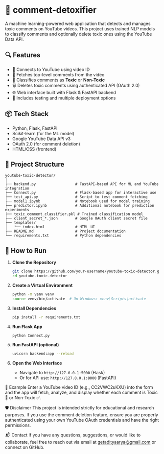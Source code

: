 # 🧠 comment-detoxifier
A machine learning-powered web application that detects and manages toxic comments on YouTube videos. This project uses trained NLP models to classify comments and optionally delete toxic ones using the YouTube Data API.

## 🔍 Features

- 🔗 Connects to YouTube using video ID
- 🧾 Fetches top-level comments from the video
- 🧠 Classifies comments as **Toxic** or **Non-Toxic**
- 🗑️ Deletes toxic comments using authenticated API (OAuth 2.0)
- 🌐 Web interface built with Flask & FastAPI backend
- 🧪 Includes testing and multiple deployment options

## 📦 Tech Stack

- Python, Flask, FastAPI
- Scikit-learn (for the ML model)
- Google YouTube Data API v3
- OAuth 2.0 (for comment deletion)
- HTML/CSS (frontend)

## 📁 Project Structure

```
youtube-toxic-detector/
│
├── backend.py                  # FastAPI-based API for ML and YouTube integration
├── Connect.py                  # Flask-based app for interactive use
├── test_api.py                 # Script to test comment fetching
├── model1.ipynb                # Notebook used for model training
├── predictor.ipynb             # Additional notebook for prediction experiments
├── toxic_comment_classifier.pkl # Trained classification model
├── client_secret_*.json        # Google OAuth client secret file
├── templates/
│   └── index.html              # HTML UI
├── README.md                   # Project documentation
└── requirements.txt            # Python dependencies
```

## 🚀 How to Run

1. **Clone the Repository**
   ```bash
   git clone https://github.com/your-username/youtube-toxic-detector.git
   cd youtube-toxic-detector
   ```

2. **Create a Virtual Environment**
   ```bash
   python -m venv venv
   source venv/bin/activate  # On Windows: venv\Scripts\activate
   ```

3. **Install Dependencies**
   ```bash
   pip install -r requirements.txt
   ```

4. **Run Flask App**
   ```bash
   python Connect.py
   ```

5. **Run FastAPI (optional)**
   ```bash
   uvicorn backend:app --reload
   ```

6. **Open the Web Interface**
   - Navigate to `http://127.0.0.1:5000` (Flask)
   - Or for API use: `http://127.0.0.1:8000` (FastAPI)

🧪 Example
Enter a YouTube video ID (e.g., CC2VWC2uKXU) into the form and the app will fetch, analyze, and display whether each comment is Toxic 🚨 or Non-Toxic ✅.

🛡️ Disclaimer
This project is intended strictly for educational and research purposes. If you use the comment deletion feature, ensure you are properly authenticated using your own YouTube OAuth credentials and have the right permissions.

📬 Contact
If you have any questions, suggestions, or would like to collaborate, feel free to reach out via email at getadityaarya@gmail.com or connect on GitHub.
